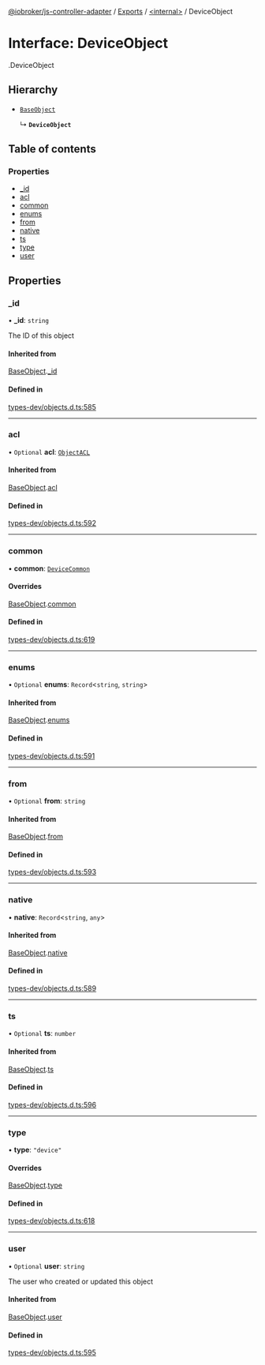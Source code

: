 [@iobroker/js-controller-adapter](../README.md) / [Exports](../modules.md) / [<internal\>](../modules/internal_.md) / DeviceObject

# Interface: DeviceObject

[<internal>](../modules/internal_.md).DeviceObject

## Hierarchy

- [`BaseObject`](internal_.BaseObject.md)

  ↳ **`DeviceObject`**

## Table of contents

### Properties

- [\_id](internal_.DeviceObject.md#_id)
- [acl](internal_.DeviceObject.md#acl)
- [common](internal_.DeviceObject.md#common)
- [enums](internal_.DeviceObject.md#enums)
- [from](internal_.DeviceObject.md#from)
- [native](internal_.DeviceObject.md#native)
- [ts](internal_.DeviceObject.md#ts)
- [type](internal_.DeviceObject.md#type)
- [user](internal_.DeviceObject.md#user)

## Properties

### \_id

• **\_id**: `string`

The ID of this object

#### Inherited from

[BaseObject](internal_.BaseObject.md).[_id](internal_.BaseObject.md#_id)

#### Defined in

[types-dev/objects.d.ts:585](https://github.com/ioBroker/ioBroker.js-controller/blob/0732666c/packages/types-dev/objects.d.ts#L585)

___

### acl

• `Optional` **acl**: [`ObjectACL`](internal_.ObjectACL.md)

#### Inherited from

[BaseObject](internal_.BaseObject.md).[acl](internal_.BaseObject.md#acl)

#### Defined in

[types-dev/objects.d.ts:592](https://github.com/ioBroker/ioBroker.js-controller/blob/0732666c/packages/types-dev/objects.d.ts#L592)

___

### common

• **common**: [`DeviceCommon`](internal_.DeviceCommon.md)

#### Overrides

[BaseObject](internal_.BaseObject.md).[common](internal_.BaseObject.md#common)

#### Defined in

[types-dev/objects.d.ts:619](https://github.com/ioBroker/ioBroker.js-controller/blob/0732666c/packages/types-dev/objects.d.ts#L619)

___

### enums

• `Optional` **enums**: `Record`<`string`, `string`\>

#### Inherited from

[BaseObject](internal_.BaseObject.md).[enums](internal_.BaseObject.md#enums)

#### Defined in

[types-dev/objects.d.ts:591](https://github.com/ioBroker/ioBroker.js-controller/blob/0732666c/packages/types-dev/objects.d.ts#L591)

___

### from

• `Optional` **from**: `string`

#### Inherited from

[BaseObject](internal_.BaseObject.md).[from](internal_.BaseObject.md#from)

#### Defined in

[types-dev/objects.d.ts:593](https://github.com/ioBroker/ioBroker.js-controller/blob/0732666c/packages/types-dev/objects.d.ts#L593)

___

### native

• **native**: `Record`<`string`, `any`\>

#### Inherited from

[BaseObject](internal_.BaseObject.md).[native](internal_.BaseObject.md#native)

#### Defined in

[types-dev/objects.d.ts:589](https://github.com/ioBroker/ioBroker.js-controller/blob/0732666c/packages/types-dev/objects.d.ts#L589)

___

### ts

• `Optional` **ts**: `number`

#### Inherited from

[BaseObject](internal_.BaseObject.md).[ts](internal_.BaseObject.md#ts)

#### Defined in

[types-dev/objects.d.ts:596](https://github.com/ioBroker/ioBroker.js-controller/blob/0732666c/packages/types-dev/objects.d.ts#L596)

___

### type

• **type**: ``"device"``

#### Overrides

[BaseObject](internal_.BaseObject.md).[type](internal_.BaseObject.md#type)

#### Defined in

[types-dev/objects.d.ts:618](https://github.com/ioBroker/ioBroker.js-controller/blob/0732666c/packages/types-dev/objects.d.ts#L618)

___

### user

• `Optional` **user**: `string`

The user who created or updated this object

#### Inherited from

[BaseObject](internal_.BaseObject.md).[user](internal_.BaseObject.md#user)

#### Defined in

[types-dev/objects.d.ts:595](https://github.com/ioBroker/ioBroker.js-controller/blob/0732666c/packages/types-dev/objects.d.ts#L595)
